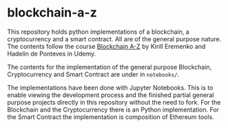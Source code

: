 # blockchain-a-z

This repository holds python implementations of a blockchain, a cryptocurrency and a smart contract. All are of the general purpose nature. The contents follow the course [Blockchain A-Z](https://www.udemy.com/build-your-blockchain-az/) by Kirill Eremenko and Hadelin de Ponteves in Udemy. 

The contents for the implementation of the general purpose Blockchain, Cryptocurrency and Smart Contract are under in ``notebooks/``.

The implementations have been done with Jupyter Notebooks. This is to enable viewing the development process and the finished partial general purpose projects directly in this repository without the need to fork. For the Blockchain and the Cryptocurrency there is an Python implementation. For the Smart Contract the implementation is composition of Ethereum tools.